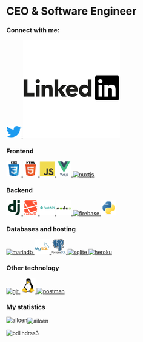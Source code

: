 <h1>CEO & Software Engineer</h1>

<h3>Connect with me:</h3>
<a href="https://twitter.com/ailosiri" target="blank">
  <img src="https://raw.githubusercontent.com/devicons/devicon/master/icons/twitter/twitter-original.svg" height="30" width="40" />
</a>

<a href="https://www.linkedin.com/in/ailoen/" target="_blank">
  <img src="https://raw.githubusercontent.com/devicons/devicon/master/icons/linkedin/linkedin-plain-wordmark.svg">
</a>

<h3>Frontend</h3>

<a href="https://www.w3schools.com/css/" target="_blank" rel="noreferrer"> 
  <img src="https://raw.githubusercontent.com/devicons/devicon/master/icons/css3/css3-original-wordmark.svg" alt="css3" width="40" height="40"/> 
</a> 

<a href="https://www.w3.org/html/" target="_blank" rel="noreferrer"> 
  <img src="https://raw.githubusercontent.com/devicons/devicon/master/icons/html5/html5-original-wordmark.svg" alt="html5" width="40" height="40"/> 
</a> 

<a href="https://developer.mozilla.org/en-US/docs/Web/JavaScript" target="_blank"> 
  <img src="https://raw.githubusercontent.com/devicons/devicon/master/icons/javascript/javascript-original.svg" alt="javascript" width="40" height="40"/> 
</a> 

<a href="https://vuejs.org/" target="_blank"> 
  <img src="https://raw.githubusercontent.com/devicons/devicon/master/icons/vuejs/vuejs-original-wordmark.svg" alt="vuejs" width="40" height="40"/> 
</a> 

<a href="https://nuxtjs.org/" target="_blank"> 
  <img src="https://www.vectorlogo.zone/logos/nuxtjs/nuxtjs-icon.svg" alt="nuxtjs" width="40" height="40"/> 
</a> 



<h3>Backend</h3>

<a href="https://www.djangoproject.com/" target="_blank"> 
  <img src="https://raw.githubusercontent.com/devicons/devicon/master/icons/django/django-plain.svg" alt="django" width="40" height="40"/> 
</a> 

<a href="https://laravel.com/" target="_blank">
  <img src="https://raw.githubusercontent.com/devicons/devicon/master/icons/laravel/laravel-plain-wordmark.svg" alt="Laravel" width="40" height="40"/>
</a>

<a href="https://fastapi.tiangolo.com/" target="_blank">
  <img src="https://raw.githubusercontent.com/devicons/devicon/master/icons/fastapi/fastapi-plain-wordmark.svg" alt="FastAPI" width="40" height="40"/>
</a>
  
<a href="https://nodejs.org" target="_blank"> 
  <img src="https://raw.githubusercontent.com/devicons/devicon/master/icons/nodejs/nodejs-original-wordmark.svg" alt="nodejs" width="40" height="40"/> 
</a> 
  
<a href="https://firebase.google.com/" target="_blank" rel="noreferrer"> 
  <img src="https://www.vectorlogo.zone/logos/firebase/firebase-icon.svg" alt="firebase" width="40" height="40"/> 
</a> 

<a href="https://www.python.org" target="_blank"> 
  <img src="https://raw.githubusercontent.com/devicons/devicon/master/icons/python/python-original.svg" alt="python" width="40" height="40"/> 
</a> 


<h3>Databases and hosting</h3>

<a href="https://mariadb.org/" target="_blank"> 
  <img src="https://www.vectorlogo.zone/logos/mariadb/mariadb-icon.svg" alt="mariadb" width="40" height="40"/> 
</a> 

<a href="https://www.mysql.com/" target="_blank" rel="noreferrer"> 
  <img src="https://raw.githubusercontent.com/devicons/devicon/master/icons/mysql/mysql-original-wordmark.svg" alt="mysql" width="40" height="40"/> 
</a>

<a href="https://www.postgresql.org" target="_blank" rel="noreferrer"> 
  <img src="https://raw.githubusercontent.com/devicons/devicon/master/icons/postgresql/postgresql-original-wordmark.svg" alt="postgresql" width="40" height="40"/> 
</a> 

<a href="https://www.sqlite.org/" target="_blank" rel="noreferrer"> 
  <img src="https://www.vectorlogo.zone/logos/sqlite/sqlite-icon.svg" alt="sqlite" width="40" height="40"/> 
</a> 

<a href="https://heroku.com" target="_blank" rel="noreferrer"> 
  <img src="https://www.vectorlogo.zone/logos/heroku/heroku-icon.svg" alt="heroku" width="40" height="40"/> 
</a> 

<h3>Other technology</h3>

<a href="https://git-scm.com/" target="_blank"> 
  <img src="https://www.vectorlogo.zone/logos/git-scm/git-scm-icon.svg" alt="git" width="40" height="40"/> 
</a> 

<a href="https://www.linux.org/" target="_blank" rel="noreferrer"> 
  <img src="https://raw.githubusercontent.com/devicons/devicon/master/icons/linux/linux-original.svg" alt="linux" width="40" height="40"/> 
</a> 

<a href="https://postman.com" target="_blank" rel="noreferrer"> 
  <img src="https://www.vectorlogo.zone/logos/getpostman/getpostman-icon.svg" alt="postman" width="40" height="40"/> 
</a> 


<h3>My statistics</h3>
<p>
  <img align="left" src="https://github-readme-stats.vercel.app/api/top-langs?username=ailoen&show_icons=true&locale=en&layout=compact" alt="ailoen" /></p>

<p>
  <img align="center" src="https://github-readme-stats.vercel.app/api?username=ailoen&show_icons=true&locale=en" alt="ailoen" />
</p>

<p>
  <img align="center" src="https://github-readme-streak-stats.herokuapp.com/?user=ailoen&" alt="bdllhdrss3" />
</p>
